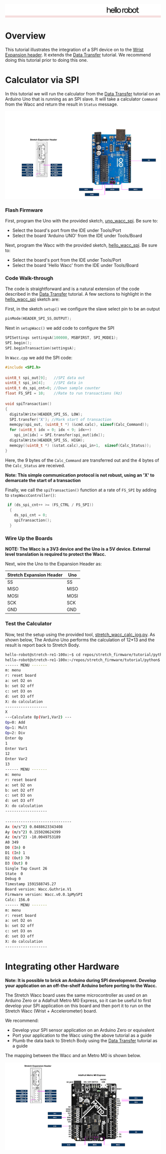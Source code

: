 ![](../../images/HelloRobotLogoBar.png)

# Overview

This tutorial illustrates the integration of a SPI device on to the [Wrist Expansion header](https://docs.hello-robot.com/hardware_user_guide/#wrist). It extends the [Data Transfer](./data_transfer.md) tutorial. We recommend doing this tutorial prior to doing this one.

# Calculator via SPI

In this tutorial we will run the calculator from the [Data Transfer](./data_transfer.md) tutorial on an Arduino Uno that is running as an SPI slave. It will take a calculator `Command` from the Wacc and return the result in `Status` message. 

![](../../images/wacc_uno.png)



### Flash Firmware

First, program the Uno with the provided sketch, [uno_wacc_spi](../arduino/uno_wacc_spi). Be sure to:

* Select the board's port from the IDE under Tools/Port
* Select the board 'Arduino UNO' from the IDE under Tools/Board



Next, program the Wacc with the provided sketch, [hello_wacc_spi](../arduino/hello_wacc_spi). Be sure to:

* Select the board's port from the IDE under Tools/Port
* Select the board 'Hello Wacc' from the IDE under Tools/Board

### Code Walk-through

The code is straightforward and is a natural extension of the code described in the  [Data Transfer](./data_transfer.md) tutorial. A few sections to highlight in the  [hello_wacc_spi](../arduino/hello_wacc_spi) sketch are:

First, in the sketch `setup()` we configure the slave select pin to be an output

```c
pinMode(HEADER_SPI_SS,OUTPUT);
```

Next in `setupWacc()` we add code to configure the SPI

```c
SPISettings settingsA(100000, MSBFIRST, SPI_MODE1);
SPI.begin();
SPI.beginTransaction(settingsA);
```

In `Wacc.cpp` we add the SPI code:

```c
#include <SPI.h>

uint8_t spi_out[9];   //SPI data out
uint8_t spi_in[4];    //SPI data in
uint8_t ds_spi_cnt=0; //Down sample counter
float FS_SPI = 10;    //Rate to run transactions (Hz)

void spiTransaction()
{
  digitalWrite(HEADER_SPI_SS, LOW);
  SPI.transfer('X'); //Mark start of transaction
  memcpy(spi_out, (uint8_t *) (&cmd.calc), sizeof(Calc_Command));
  for (uint8_t idx = 0; idx < 9; idx++)
    spi_in[idx] = SPI.transfer(spi_out[idx]);
  digitalWrite(HEADER_SPI_SS, HIGH);
  memcpy((uint8_t *) (&stat.calc),spi_in+1,  sizeof(Calc_Status));
}
```

Here, the 9 bytes of the `Calc_Command` are transferred out and the 4 bytes of the `Calc_Status` are received. 

**Note: This simple communication protocol is not robust, using an 'X' to demarcate the start of a transaction**

Finally, we call the `spiTransaction()` function at a rate of `FS_SPI` by adding to `stepWaccController()`:

```c
 if (ds_spi_cnt++ >= (FS_CTRL / FS_SPI))
  {
    ds_spi_cnt = 0;
    spiTransaction();
  }
```

### Wire Up the Boards

**NOTE: The Wacc is a 3V3 device and the Uno is a 5V device. External level translation is required to protect the Wacc.**

Next, wire the Uno to the Expansion Header as:

| Stretch Expansion Header | Uno  |
| ------------------------ | ---- |
| SS                       | SS   |
| MISO                     | MISO |
| MOSI                     | MOSI |
| SCK                      | SCK  |
| GND                      | GND  |

### Test the Calculator

Now, test the setup using the provided tool, [stretch_wacc_calc_jog.py](../python/stretch_wacc_calc_jog.py). As shown below, The Arduino Uno performs the calculation of 12*13 and the result is report back to Stretch Body.

```bash
hello-robot@stretch-re1-100x:~$ cd repos/stretch_firmware/tutorial/python/
hello-robot@stretch-re1-100x:~/repos/stretch_firmware/tutorial/python$ ./stretch_wacc_calc_jog.py 
------ MENU -------
m: menu
r: reset board
a: set D2 on
b: set D2 off
c: set D3 on
d: set D3 off
X: do calculation
-------------------
X
---Calculate Op(Var1,Var2) ---
Op=0: Add
Op=1: Mult
Op=2: Div
Enter Op
1
Enter Var1
12
Enter Var2
13
------ MENU -------
m: menu
r: reset board
a: set D2 on
b: set D2 off
c: set D3 on
d: set D3 off
X: do calculation
-------------------

------------------------------
Ax (m/s^2) 0.0488623343408
Ay (m/s^2) 0.155020624399
Az (m/s^2) -10.0049753189
A0 349
D0 (In) 0
D1 (In) 1
D2 (Out) 70
D3 (Out) 0
Single Tap Count 26
State  0
Debug 0
Timestamp 1591588745.27
Board version: Wacc.Guthrie.V1
Firmware version: Wacc.v0.0.1pMySPI
Calc: 156.0
------ MENU -------
m: menu
r: reset board
a: set D2 on
b: set D2 off
c: set D3 on
d: set D3 off
X: do calculation
-------------------

```

# Integrating other Hardware

**Note: It is possible to brick an Arduino during SPI development. Develop your application on an off-the-shelf Arduino before porting to the Wacc.**

The Stretch Wacc board uses the same microcontroller as used on an Arduino Zero or a Adafruit Metro M0 Express, so it can be useful to first develop your SPI application on this board and then port it to run on the Stretch Wacc (Wrist + Accelerometer) board. 

We recommend:

* Develop your SPI sensor application on an Arduino Zero or equivalent
* Port your application to the Wacc using the above tutorial as a guide
* Plumb the data back to Stretch Body using the [Data Transfer](./data_transfer.md) tutorial as a guide



The mapping between the Wacc and an Metro M0 is shown below.

![](../../images/wrist_expansion_header.png)
